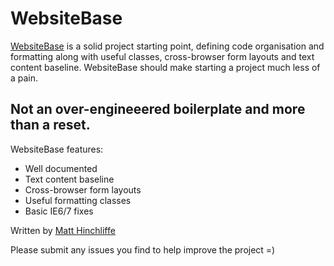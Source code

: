 # WebsiteBase

[WebsiteBase](http://i-like-robots.github.com/Website-base) is a solid project starting point, defining code organisation and formatting along with useful classes, cross-browser form layouts and text content baseline. WebsiteBase should make starting a project much less of a pain.

## Not an over-engineeered boilerplate and more than a reset.

WebsiteBase features:

* Well documented
* Text content baseline
* Cross-browser form layouts
* Useful formatting classes
* Basic IE6/7 fixes

Written by [Matt Hinchliffe](http://www.maketea.co.uk)

Please submit any issues you find to help improve the project =)